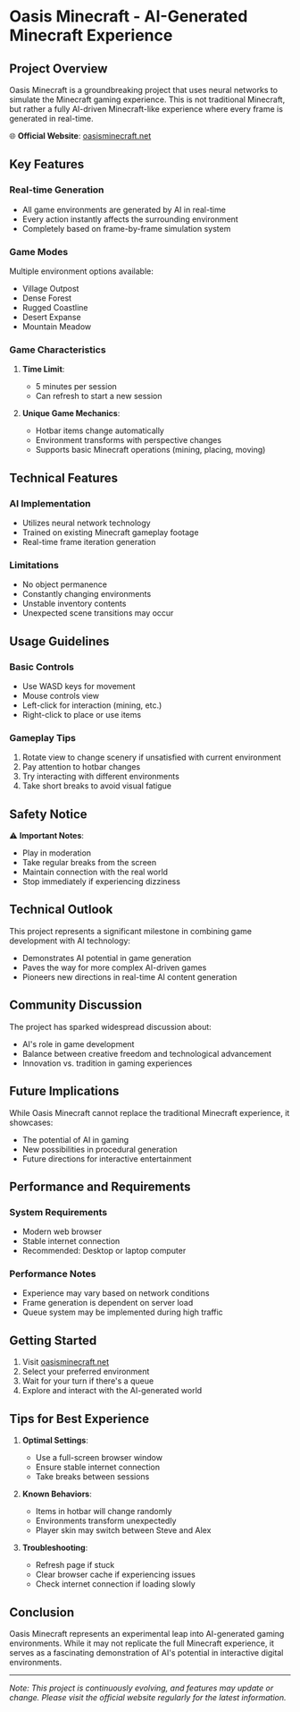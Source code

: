 # Oasis Minecraft - AI-Generated Minecraft Experience



## Project Overview

Oasis Minecraft is a groundbreaking project that uses neural networks to simulate the Minecraft gaming experience. This is not traditional Minecraft, but rather a fully AI-driven Minecraft-like experience where every frame is generated in real-time.

🌐 **Official Website**: [oasisminecraft.net](https://oasisminecraft.net/)

## Key Features

### Real-time Generation
- All game environments are generated by AI in real-time
- Every action instantly affects the surrounding environment
- Completely based on frame-by-frame simulation system

### Game Modes
Multiple environment options available:
- Village Outpost
- Dense Forest
- Rugged Coastline
- Desert Expanse
- Mountain Meadow

### Game Characteristics
1. **Time Limit**:
   - 5 minutes per session
   - Can refresh to start a new session

2. **Unique Game Mechanics**:
   - Hotbar items change automatically
   - Environment transforms with perspective changes
   - Supports basic Minecraft operations (mining, placing, moving)

## Technical Features

### AI Implementation
- Utilizes neural network technology
- Trained on existing Minecraft gameplay footage
- Real-time frame iteration generation

### Limitations
- No object permanence
- Constantly changing environments
- Unstable inventory contents
- Unexpected scene transitions may occur

## Usage Guidelines

### Basic Controls
- Use WASD keys for movement
- Mouse controls view
- Left-click for interaction (mining, etc.)
- Right-click to place or use items

### Gameplay Tips
1. Rotate view to change scenery if unsatisfied with current environment
2. Pay attention to hotbar changes
3. Try interacting with different environments
4. Take short breaks to avoid visual fatigue

## Safety Notice

⚠️ **Important Notes**:
- Play in moderation
- Take regular breaks from the screen
- Maintain connection with the real world
- Stop immediately if experiencing dizziness

## Technical Outlook

This project represents a significant milestone in combining game development with AI technology:
- Demonstrates AI potential in game generation
- Paves the way for more complex AI-driven games
- Pioneers new directions in real-time AI content generation

## Community Discussion

The project has sparked widespread discussion about:
- AI's role in game development
- Balance between creative freedom and technological advancement
- Innovation vs. tradition in gaming experiences

## Future Implications

While Oasis Minecraft cannot replace the traditional Minecraft experience, it showcases:
- The potential of AI in gaming
- New possibilities in procedural generation
- Future directions for interactive entertainment

## Performance and Requirements

### System Requirements
- Modern web browser
- Stable internet connection
- Recommended: Desktop or laptop computer

### Performance Notes
- Experience may vary based on network conditions
- Frame generation is dependent on server load
- Queue system may be implemented during high traffic

## Getting Started

1. Visit [oasisminecraft.net](https://oasisminecraft.net/)
2. Select your preferred environment
3. Wait for your turn if there's a queue
4. Explore and interact with the AI-generated world

## Tips for Best Experience

1. **Optimal Settings**:
   - Use a full-screen browser window
   - Ensure stable internet connection
   - Take breaks between sessions

2. **Known Behaviors**:
   - Items in hotbar will change randomly
   - Environments transform unexpectedly
   - Player skin may switch between Steve and Alex

3. **Troubleshooting**:
   - Refresh page if stuck
   - Clear browser cache if experiencing issues
   - Check internet connection if loading slowly

## Conclusion

Oasis Minecraft represents an experimental leap into AI-generated gaming environments. While it may not replicate the full Minecraft experience, it serves as a fascinating demonstration of AI's potential in interactive digital environments.

---

*Note: This project is continuously evolving, and features may update or change. Please visit the official website regularly for the latest information.*
